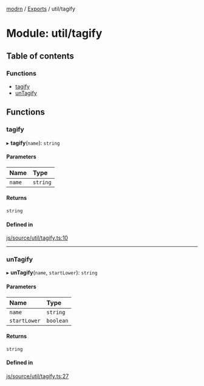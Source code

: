 [modrn](../README.md) / [Exports](../modules.md) / util/tagify

# Module: util/tagify

## Table of contents

### Functions

- [tagify](util_tagify.md#tagify)
- [unTagify](util_tagify.md#untagify)

## Functions

### tagify

▸ **tagify**(`name`): `string`

#### Parameters

| Name | Type |
| :------ | :------ |
| `name` | `string` |

#### Returns

`string`

#### Defined in

[js/source/util/tagify.ts:10](https://github.com/alexbfr/modrn/blob/e23b9e9/modrn.ts/js/source/util/tagify.ts#L10)

___

### unTagify

▸ **unTagify**(`name`, `startLower`): `string`

#### Parameters

| Name | Type |
| :------ | :------ |
| `name` | `string` |
| `startLower` | `boolean` |

#### Returns

`string`

#### Defined in

[js/source/util/tagify.ts:27](https://github.com/alexbfr/modrn/blob/e23b9e9/modrn.ts/js/source/util/tagify.ts#L27)
